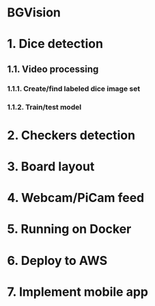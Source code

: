 # BGVision

# 1. Dice detection
## 1.1. Video processing 
### 1.1.1. Create/find labeled dice image set
### 1.1.2. Train/test model
# 2. Checkers detection
# 3. Board layout
# 4. Webcam/PiCam feed
# 5. Running on Docker
# 6. Deploy to AWS
# 7. Implement mobile app

